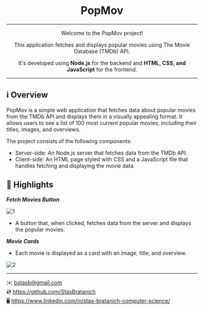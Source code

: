 <h1 align="center">PopMov</h1>

***

<p align="center">Welcome to the PopMov project!</p>
<p align="center">This application fetches and displays popular movies using The Movie Database (TMDb) API.</p>
<p align="center">It's developed using <strong>Node.js</strong> for the backend and <strong>HTML, CSS, and JavaScript</strong> for the frontend.</p>

***

## ℹ️ Overview

PopMov is a simple web application that fetches data about popular movies from the TMDb API and displays them in a visually appealing format.
It allows users to see a list of 100 most current popular movies, including their titles, images, and overviews.

The project consists of the following components:

- Server-side: An Node.js server that fetches data from the TMDb API.
- Client-side: An HTML page styled with CSS and a JavaScript file that handles fetching and displaying the movie data.

## 🌟 Highlights

***Fetch Movies Button***

![1](https://github.com/StasBratanich/PopMov/assets/83605505/c9fdb2a1-97f5-4ad2-b7ce-16a5d3a0613a)

- A button that, when clicked, fetches data from the server and displays the popular movies.

***Movie Cards***
- Each movie is displayed as a card with an image, title, and overview.

![2](https://github.com/StasBratanich/PopMov/assets/83605505/aeed719e-56fe-40f3-afc8-ef4cba8ae5b5)

***

✉️ [bstasb@gmail.com](url)  
💿 https://github.com/StasBratanich  
🖥️ https://www.linkedin.com/in/stas-bratanich-computer-science/  
